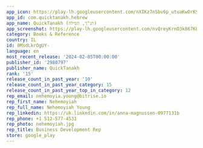 ```yaml
---
app_icon: https://play-lh.googleusercontent.com/nXIKz7nSbv6p_utuaKwOrK9BlVsr77yEBQbRhAKeOZMToKGQdP4JxrMUOMQT6lL2CG0
app_id: com.quicktanakh.hebrew
app_name: QuickTanakh (תנ"ך, תפילה)
app_screenshot: https://play-lh.googleusercontent.com/nvQreyKrnO3k867KLRmbHbF4yYWJ5V2_N38pDKaaeP265TL-S1R_ZMgQLNbOqYp5o80
category: Books & Reference
country: IL
id: 0MsdLkrOgUY-
language: en
most_recent_release: '2024-02-05T00:00:00'
publisher_id: '2980797'
publisher_name: QuickTanakh
rank: '15'
release_count_in_past_year: '10'
release_count_in_past_year_category: 15
release_count_in_past_year_top_in_category: 12
rep_email: nehemoyia.young@bitrise.io
rep_first_name: Nehemoyiah
rep_full_name: Nehemoyiah Young
rep_linkedin: https://uk.linkedin.com/in/anna-magnussen-0977131b
rep_phone: +1 512-577-4531
rep_photo: nehemoyiah.jpg
rep_title: Business Development Rep
store: google_play
---
```

